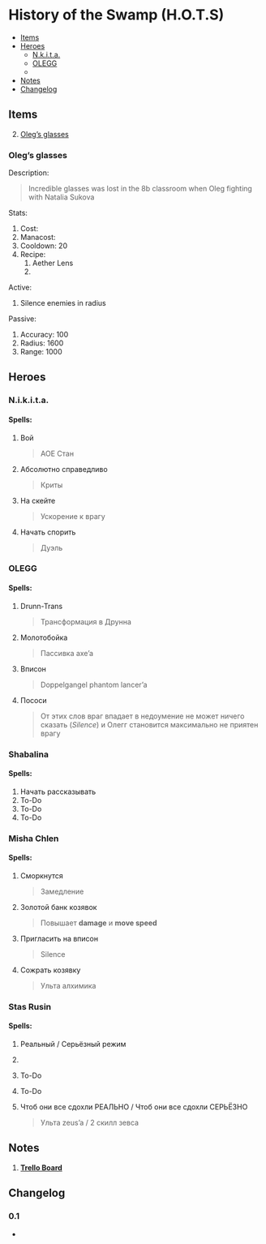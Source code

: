# History of the Swamp (H.O.T.S)

- [Items](#items)
- [Heroes](#heroes)
  - [N.k.i.t.a.](#n.i.k.i.t.a.)
  - [OLEGG](#olegg)
  - 
- [Notes](#notes)
- [Changelog](#changelog)

## Items

2. [Oleg’s glasses](#olegs-glasses)

### Oleg’s glasses

Description: 

> Incredible glasses was lost in the 8b classroom when Oleg fighting with Natalia Sukova

Stats:

1. Cost:
2. Manacost:
3. Cooldown: 20
4. Recipe:
   1. Aether Lens
   2. 

Active:

1. Silence enemies in radius

Passive:

1. Accuracy: 100
2. Radius: 1600
3. Range: 1000 

## Heroes

### N.i.k.i.t.a.

#### Spells:

1. Вой

   > AOE Стан

2. Абсолютно справедливо

   > Криты

3. На скейте

   > Ускорение к врагу

4. Начать спорить

   > Дуэль

### OLEGG

#### Spells:

1. Drunn-Trans

   > Трансформация в Друнна

2. Молотобойка

   > Пассивка axe’a

3. Вписон

   > Doppelgangel phantom lancer’a

4. Пососи

   > От этих слов враг впадает в недоумение не может ничего сказать (*Silence*) и Олегг становится максимально не приятен врагу

### Shabalina

#### Spells:

1. Начать рассказывать
2. To-Do
3. To-Do
4. To-Do

### Misha Chlen

#### Spells:

1. Сморкнутся

   > Замедление

2. Золотой банк козявок

   > Повышает **damage** и **move speed**

3. Пригласить на вписон

   > Silence

4. Сожрать козявку

   > Ульта алхимика

### Stas Rusin

#### Spells:

1. Реальный / Серьёзный режим

2. 

3. To-Do

4. To-Do

5. Чтоб они все сдохли РЕАЛЬНО / Чтоб они все сдохли СЕРЬЁЗНО

   > Ульта zeus’a / 2 скилл зевса

## Notes

1. [**Trello Board**](https://trello.com/b/5DfpUtsu/history-of-the-swamp)

## Changelog

### 0.1

- 



